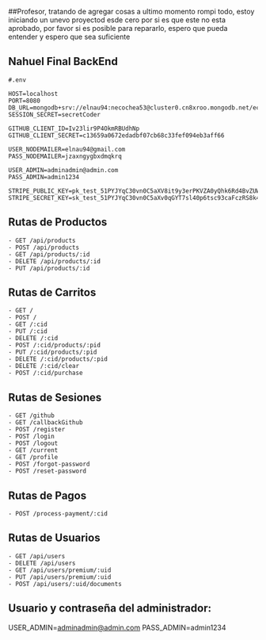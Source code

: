 ##Profesor, tratando de agregar cosas a ultimo momento rompi todo, estoy iniciando un unevo proyectod esde cero por si es que este no esta aprobado, por favor si es posible para repararlo, espero que pueda entender y espero que sea suficiente

## Nahuel Final BackEnd

```
#.env

HOST=localhost
PORT=8080
DB_URL=mongodb+srv://elnau94:necochea53@cluster0.cn8xroo.mongodb.net/ecomerce
SESSION_SECRET=secretCoder

GITHUB_CLIENT_ID=Iv23lir9P4OkmRBUdhNp
GITHUB_CLIENT_SECRET=c13659a0672edadbf07cb68c33fef094eb3aff66

USER_NODEMAILER=elnau94@gmail.com
PASS_NODEMAILER=jzaxngygbxdmqkrq

USER_ADMIN=adminadmin@admin.com
PASS_ADMIN=admin1234

STRIPE_PUBLIC_KEY=pk_test_51PYJYqC30vn0C5aXV8it9y3erPKVZA0yQhk6Rd4BvZUWqZg23bGM442okWTVehhATTHMQZ4PzlRvLQwGRzOA4ThL00ICokb03L
STRIPE_SECRET_KEY=sk_test_51PYJYqC30vn0C5aXv0qGYT7sl40p6tsc93caFczRS8k4x4gx4nfuyUU76a8crZXD75Mebqh405OtbJcFbEIokbdM00OlL8WyFz
```

## Rutas de Productos 

```
- GET /api/products
- POST /api/products
- GET /api/products/:id
- DELETE /api/products/:id
- PUT /api/products/:id
```

## Rutas de Carritos

```
- GET /
- POST /
- GET /:cid
- PUT /:cid
- DELETE /:cid
- POST /:cid/products/:pid
- PUT /:cid/products/:pid
- DELETE /:cid/products/:pid
- DELETE /:cid/clear
- POST /:cid/purchase
```

## Rutas de Sesiones

```
- GET /github
- GET /callbackGithub
- POST /register
- POST /login
- POST /logout
- GET /current
- GET /profile
- POST /forgot-password
- POST /reset-password
```

## Rutas de Pagos

```
- POST /process-payment/:cid
```

## Rutas de Usuarios

```
- GET /api/users
- DELETE /api/users
- GET /api/users/premium/:uid
- PUT /api/users/premium/:uid
- POST /api/users/:uid/documents
```

## Usuario y contraseña del administrador:

USER_ADMIN=adminadmin@admin.com
PASS_ADMIN=admin1234